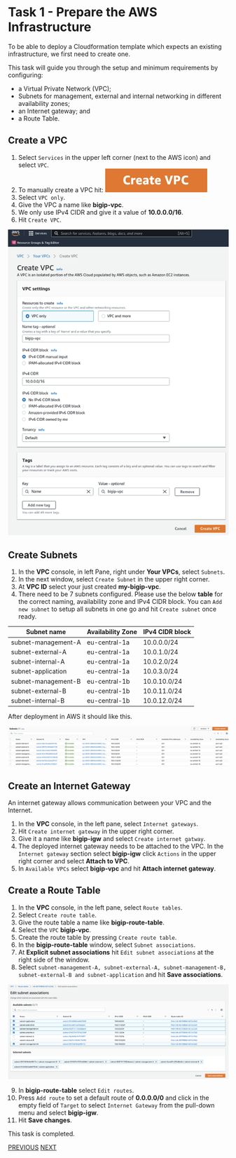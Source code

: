 # Task 1 - Prepare the AWS Infrastructure

To be able to deploy a Cloudformation template which expects an existing infrastructure, we first need to create one.

This task will guide you through the setup and minimum requirements by configuring:
- a Virtual Private Network (VPC);
- Subnets for management, external and internal networking in different availability zones;
- an Internet gateway; and
- a Route Table.

## Create a VPC
1. Select `Services` in the upper left corner (next to the AWS icon) and select `VPC`.
2. To manually create a VPC hit: ![<img src="../png/task1_p1.png" width=50% height=50%>](../png/task1_p1.png)
3. Select `VPC only`.
4. Give the VPC a name like **bigip-vpc**.
5. We only use IPv4 CIDR and give it a value of **10.0.0.0/16**.
6. Hit `Create VPC`.

![](../png/task1_p2.png)


## Create Subnets
1. In the **VPC** console, in left Pane, right under **Your VPCs**, select `Subnets`.
2. In the next window, select `Create Subnet` in the upper right corner.
3. At **VPC ID** select your just created **my-bigip-vpc**.
4. There need to be 7 subnets configured. Please use the below **table** for the correct naming, availability zone and IPv4 CIDR block. You can `Add new subnet` to setup all subnets in one go and hit `Create subnet` once ready.


| **Subnet name** | **Availability Zone** | **IPv4 CIDR block** |
|---|---|---|
| subnet-management-A | eu-central-1a | 10.0.0.0/24 |
| subnet-external-A | eu-central-1a | 10.0.1.0/24 |
| subnet-internal-A | eu-central-1a | 10.0.2.0/24 |
| subnet-application | eu-central-1a | 10.0.3.0/24 |
| subnet-management-B | eu-central-1b | 10.0.10.0/24 |
| subnet-external-B | eu-central-1b | 10.0.11.0/24 |
| subnet-internal-B | eu-central-1b | 10.0.12.0/24 |

After deployment in AWS it should like this.

![](../png/task1_p4.png)

## Create an Internet Gateway
An internet gateway allows communication between your VPC and the Internet.
1. In the **VPC** console, in the left pane, select `Internet gateways`.
2. Hit `Create internet gateway` in the upper right corner.
3. Give it a name like **bigip-igw** and select `Create internet gatway`.
4. The deployed internet gateway needs to be attached to the VPC. In the `Internet gateway` section select **bigip-igw** click `Actions` in the upper right corner and select **Attach to VPC**.
5. In `Available VPCs` select **bigip-vpc** and hit **Attach internet gateway**.

## Create a Route Table
1. In the **VPC** console, in the left pane, select `Route tables`.
2. Select `Create route table`.
3. Give the route table a name like **bigip-route-table**.
4. Select the `VPC` **bigip-vpc**.
5. Create the route table by pressing `Create route table`.
6. In the **bigip-route-table** window, select `Subnet associations`.
7. At **Explicit subnet associations** hit `Edit subnet associations` at the right side of the window.
8. Select `subnet-management-A, subnet-external-A, subnet-management-B, subnet-external-B and subnet-application` and hit **Save associations**.

![](../png/task1_p5.png)

9. In **bigip-route-table** select `Edit routes`.
10. Press `Add route` to set a default route of **0.0.0.0/0** and click in the empty field of `Target` to select `Internet Gateway` from the pull-down menu and select **bigip-igw**.
11. Hit **Save changes**.

This task is completed.


[PREVIOUS](../docs/0_Getting_Started.md)      [NEXT](../docs/2_Deploy_BIG-IPs_with_CSTv2.md)